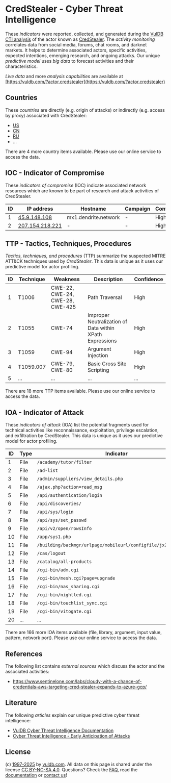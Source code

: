 # CredStealer - Cyber Threat Intelligence

These _indicators_ were reported, collected, and generated during the [VulDB CTI analysis](https://vuldb.com/?kb.cti) of the actor known as [CredStealer](https://vuldb.com/?actor.credstealer). The _activity monitoring_ correlates data from social media, forums, chat rooms, and darknet markets. It helps to determine associated actors, specific activities, expected intentions, emerging research, and ongoing attacks. Our unique _predictive model_ uses _big data_ to forecast activities and their characteristics.

_Live data_ and more _analysis capabilities_ are available at [https://vuldb.com/?actor.credstealer](https://vuldb.com/?actor.credstealer)

## Countries

These _countries_ are directly (e.g. origin of attacks) or indirectly (e.g. access by proxy) associated with CredStealer:

* [US](https://vuldb.com/?country.us)
* [CN](https://vuldb.com/?country.cn)
* [RU](https://vuldb.com/?country.ru)
* ...

There are 4 more country items available. Please use our online service to access the data.

## IOC - Indicator of Compromise

These _indicators of compromise_ (IOC) indicate associated network resources which are known to be part of research and attack activities of CredStealer.

ID | IP address | Hostname | Campaign | Confidence
-- | ---------- | -------- | -------- | ----------
1 | [45.9.148.108](https://vuldb.com/?ip.45.9.148.108) | mx1.dendrite.network | - | High
2 | [207.154.218.221](https://vuldb.com/?ip.207.154.218.221) | - | - | High

## TTP - Tactics, Techniques, Procedures

_Tactics, techniques, and procedures_ (TTP) summarize the suspected MITRE ATT&CK techniques used by _CredStealer_. This data is unique as it uses our predictive model for actor profiling.

ID | Technique | Weakness | Description | Confidence
-- | --------- | -------- | ----------- | ----------
1 | T1006 | CWE-22, CWE-24, CWE-28, CWE-425 | Path Traversal | High
2 | T1055 | CWE-74 | Improper Neutralization of Data within XPath Expressions | High
3 | T1059 | CWE-94 | Argument Injection | High
4 | T1059.007 | CWE-79, CWE-80 | Basic Cross Site Scripting | High
5 | ... | ... | ... | ...

There are 18 more TTP items available. Please use our online service to access the data.

## IOA - Indicator of Attack

These _indicators of attack_ (IOA) list the potential fragments used for technical activities like reconnaissance, exploitation, privilege escalation, and exfiltration by CredStealer. This data is unique as it uses our predictive model for actor profiling.

ID | Type | Indicator | Confidence
-- | ---- | --------- | ----------
1 | File | `/academy/tutor/filter` | High
2 | File | `/ad-list` | Medium
3 | File | `/admin/suppliers/view_details.php` | High
4 | File | `/ajax.php?action=read_msg` | High
5 | File | `/api/authentication/login` | High
6 | File | `/api/discoveries/` | High
7 | File | `/api/sys/login` | High
8 | File | `/api/sys/set_passwd` | High
9 | File | `/api/v2/open/rowsInfo` | High
10 | File | `/app/sys1.php` | High
11 | File | `/building/backmgr/urlpage/mobileurl/configfile/jx2_config.ini` | High
12 | File | `/cas/logout` | Medium
13 | File | `/catalog/all-products` | High
14 | File | `/cgi-bin/adm.cgi` | High
15 | File | `/cgi-bin/mesh.cgi?page=upgrade` | High
16 | File | `/cgi-bin/nas_sharing.cgi` | High
17 | File | `/cgi-bin/nightled.cgi` | High
18 | File | `/cgi-bin/touchlist_sync.cgi` | High
19 | File | `/cgi-bin/vitogate.cgi` | High
20 | ... | ... | ...

There are 166 more IOA items available (file, library, argument, input value, pattern, network port). Please use our online service to access the data.

## References

The following list contains _external sources_ which discuss the actor and the associated activities:

* https://www.sentinelone.com/labs/cloudy-with-a-chance-of-credentials-aws-targeting-cred-stealer-expands-to-azure-gcp/

## Literature

The following _articles_ explain our unique predictive cyber threat intelligence:

* [VulDB Cyber Threat Intelligence Documentation](https://vuldb.com/?kb.cti)
* [Cyber Threat Intelligence - Early Anticipation of Attacks](https://www.scip.ch/en/?labs.20201022)

## License

(c) [1997-2025](https://vuldb.com/?kb.changelog) by [vuldb.com](https://vuldb.com/?kb.about). All data on this page is shared under the license [CC BY-NC-SA 4.0](https://creativecommons.org/licenses/by-nc-sa/4.0/). Questions? Check the [FAQ](https://vuldb.com/?kb.faq), read the [documentation](https://vuldb.com/?kb) or [contact us](https://vuldb.com/?contact)!
